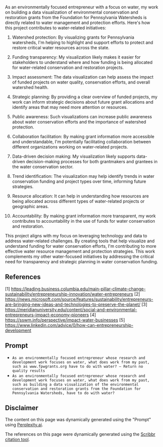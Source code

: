 As an environmentally focused entrepreneur with a focus on water, my work on building a data visualization of environmental conservation and restoration grants from the Foundation for Pennsylvania Watersheds is directly related to water management and protection efforts. Here's how this project contributes to water-related initiatives:

1. Watershed protection: By visualizing grants for Pennsylvania watersheds, I'm helping to highlight and support efforts to protect and restore critical water resources across the state.

2. Funding transparency: My visualization likely makes it easier for stakeholders to understand where and how funding is being allocated for water-related conservation and restoration projects.

3. Impact assessment: The data visualization can help assess the impact of funded projects on water quality, conservation efforts, and overall watershed health.

4. Strategic planning: By providing a clear overview of funded projects, my work can inform strategic decisions about future grant allocations and identify areas that may need more attention or resources.

5. Public awareness: Such visualizations can increase public awareness about water conservation efforts and the importance of watershed protection.

6. Collaboration facilitation: By making grant information more accessible and understandable, I'm potentially facilitating collaboration between different organizations working on water-related projects.

7. Data-driven decision making: My visualization likely supports data-driven decision-making processes for both grantmakers and grantees in the water conservation sector.

8. Trend identification: The visualization may help identify trends in water conservation funding and project types over time, informing future strategies.

9. Resource allocation: It can help in understanding how resources are being allocated across different types of water-related projects or geographic areas.

10. Accountability: By making grant information more transparent, my work contributes to accountability in the use of funds for water conservation and restoration.

This project aligns with my focus on leveraging technology and data to address water-related challenges. By creating tools that help visualize and understand funding for water conservation efforts, I'm contributing to more effective water resource management and protection strategies. This work complements my other water-focused initiatives by addressing the critical need for transparency and strategic planning in water conservation funding.

## References

[1] https://leading.business.columbia.edu/main-pillar-climate-change-sustainability/entrepreneurship-innovation/water-entrepreneurs
[2] https://news.microsoft.com/source/features/sustainability/entrepreneurs-are-bringing-new-ideas-and-technologies-to-preserve-the-planet/
[3] https://meridianuniversity.edu/content/social-and-environmental-entrepreneurs-impact-economy-pioneers
[4] https://sswm.info/perspective/impact-water-businesses
[5] https://www.linkedin.com/advice/0/how-can-entrepreneurship-development

## Prompt
- ```As an environmentally focused entrepreneur whose research and development work focuses on water, what does work from my past, such as www.fpwgrants.org have to do with water? — Return no quality results```
- ```As an environmentally focused entrepreneur whose research and development work focuses on water, what does work from my past, such as building a data visualization of the environmental conservation and restoration grants from the Foundation for Pennsylvania Watersheds, have to do with water?```

## Disclaimer
The content on this page was dynamically generated using the "Prompt" using [Perplexity.ai](https://www.perplexity.ai/).

The references on this page were dynamically generated using the [Scribbr citation tool](https://www.scribbr.com/citation/generator/).